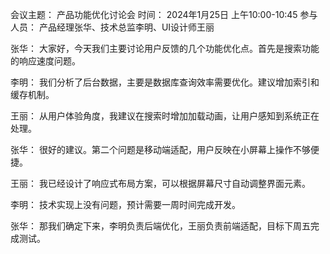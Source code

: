会议主题： 产品功能优化讨论会 时间： 2024年1月25日 上午10:00-10:45 参与人员： 产品经理张华、技术总监李明、UI设计师王丽

张华： 大家好，今天我们主要讨论用户反馈的几个功能优化点。首先是搜索功能的响应速度问题。

李明： 我们分析了后台数据，主要是数据库查询效率需要优化。建议增加索引和缓存机制。

王丽： 从用户体验角度，我建议在搜索时增加加载动画，让用户感知到系统正在处理。

张华： 很好的建议。第二个问题是移动端适配，用户反映在小屏幕上操作不够便捷。

王丽： 我已经设计了响应式布局方案，可以根据屏幕尺寸自动调整界面元素。

李明： 技术实现上没有问题，预计需要一周时间完成开发。

张华： 那我们确定下来，李明负责后端优化，王丽负责前端适配，目标下周五完成测试。